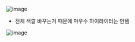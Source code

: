 ![image](https://github.com/user-attachments/assets/7f0e6bb0-d523-4523-b5e4-4867831b2a95)

+ 전체 색깔 바꾸는거 때문에 마우수 하이라이터는 안됌

![image](https://github.com/user-attachments/assets/4a4107b3-41fd-4edd-8b9f-74f7fd1e815b)
